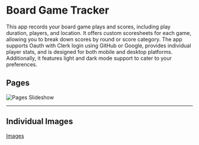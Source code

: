 # Board Game Tracker

This app records your board game plays and scores, including play duration, players, and location. It offers custom scoresheets for each game, allowing you to break down scores by round or score category. The app supports Oauth with Clerk login using GitHub or Google, provides individual player stats, and is designed for both mobile and desktop platforms. Additionally, it features light and dark mode support to cater to your preferences.

## Pages

![Pages Slideshow](https://utfs.io/f/FArKeeZnAmUSR5cReoUmq1f2jW4odVJL7kCZbB6awPDIi5tK)

---

## Individual Images
[Images](image.md)
